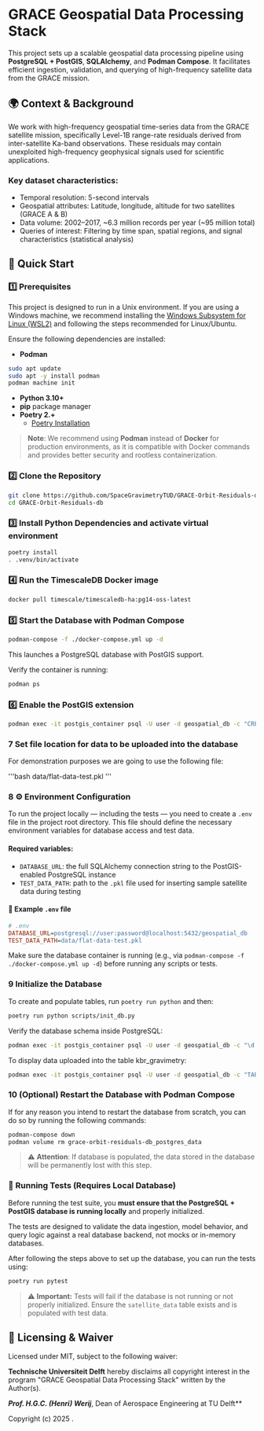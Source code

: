 # GRACE Geospatial Data Processing Stack

This project sets up a scalable geospatial data processing pipeline using **PostgreSQL + PostGIS**, **SQLAlchemy**, and **Podman Compose**. It facilitates efficient ingestion, validation, and querying of high-frequency satellite data from the GRACE mission. 

## 🌍 Context & Background

We work with high-frequency geospatial time-series data from the GRACE satellite mission, specifically Level-1B range-rate residuals derived from inter-satellite Ka-band observations. These residuals may contain unexploited high-frequency geophysical signals used for scientific applications.

### Key dataset characteristics:

- Temporal resolution: 5-second intervals
- Geospatial attributes: Latitude, longitude, altitude for two satellites (GRACE A & B)
- Data volume: 2002–2017, \~6.3 million records per year (\~95 million total)
- Queries of interest: Filtering by time span, spatial regions, and signal characteristics (statistical analysis)

## 🚀 Quick Start

### 1️⃣ Prerequisites

This project is designed to run in a Unix environment. If you are using a Windows machine, we recommend installing the [Windows Subsystem for Linux (WSL2)](https://learn.microsoft.com/en-us/windows/wsl/install) and following the steps recommended for Linux/Ubuntu.

Ensure the following dependencies are installed:

- **Podman** 
```bash
sudo apt update
sudo apt -y install podman
podman machine init
```
- **Python 3.10+**
- **pip** package manager
- **Poetry 2.+**
  - [Poetry Installation](https://python-poetry.org/docs/#installation)

 > **Note**: We recommend using **Podman** instead of **Docker** for production environments, as it is compatible with Docker commands and provides better security and rootless containerization.

### 2️⃣ Clone the Repository

```bash
git clone https://github.com/SpaceGravimetryTUD/GRACE-Orbit-Residuals-db/tree/main
cd GRACE-Orbit-Residuals-db
```

### 3️⃣ Install Python Dependencies and activate virtual environment

```bash
poetry install
. .venv/bin/activate
```

### 4️⃣ Run the TimescaleDB Docker image

```bash
docker pull timescale/timescaledb-ha:pg14-oss-latest
```

### 5️⃣ Start the Database with Podman Compose

```bash
podman-compose -f ./docker-compose.yml up -d
```

This launches a PostgreSQL database with PostGIS support.

Verify the container is running:

```bash
podman ps
```

### 6️⃣ Enable the PostGIS extension

```bash
podman exec -it postgis_container psql -U user -d geospatial_db -c "CREATE EXTENSION postgis;"
```

### 7 Set file location for data to be uploaded into the database

For demonstration purposes we are going to use the following file:

'''bash
data/flat-data-test.pkl
''' 

### 8 ⚙️ Environment Configuration

To run the project locally — including the tests — you need to create a `.env` file in the project root directory. This file should define the necessary environment variables for database access and test data.

#### Required variables:

- `DATABASE_URL`: the full SQLAlchemy connection string to the PostGIS-enabled PostgreSQL instance
- `TEST_DATA_PATH`: path to the `.pkl` file used for inserting sample satellite data during testing

#### 📄 Example `.env` file

```ini
# .env
DATABASE_URL=postgresql://user:password@localhost:5432/geospatial_db
TEST_DATA_PATH=data/flat-data-test.pkl
```

Make sure the database container is running (e.g., via `podman-compose -f ./docker-compose.yml up -d`) before running any scripts or tests.

### 9 Initialize the Database

To create and populate tables, run `poetry run python` and then:

```bash
poetry run python scripts/init_db.py 
```

Verify the database schema inside PostgreSQL:

```bash
podman exec -it postgis_container psql -U user -d geospatial_db -c "\d kbr_gravimetry;"
```

To display data uploaded into the table kbr_gravimetry:

```bash
podman exec -it postgis_container psql -U user -d geospatial_db -c "TABLE  kbr_gravimetry"
```


### 10 (Optional) Restart the Database with Podman Compose

If for any reason you intend to restart the database from scratch, you can do so by running the following commands:

```bash
podman-compose down
podman volume rm grace-orbit-residuals-db_postgres_data
```

> ⚠️ **Attention**: If database is populated, the data stored in the database will be permanently lost with this step. 


### 🧪 Running Tests (Requires Local Database)

Before running the test suite, you **must ensure that the PostgreSQL + PostGIS database is running locally** and properly initialized.

The tests are designed to validate the data ingestion, model behavior, and query logic against a real database backend, not mocks or in-memory databases.

After following the steps above to set up the database, you can run the tests using:

```bash
poetry run pytest
```

> ⚠️ **Important:** Tests will fail if the database is not running or not properly initialized. Ensure the `satellite_data` table exists and is populated with test data.


## 📜 Licensing & Waiver

Licensed under MIT, subject to the following waiver:

**Technische Universiteit Delft** hereby disclaims all copyright interest in the program "GRACE Geospatial Data Processing Stack" written by the Author(s).

***Prof. H.G.C. (Henri) Werij***, Dean of Aerospace Engineering at TU Delft**

Copyright (c) 2025 .

